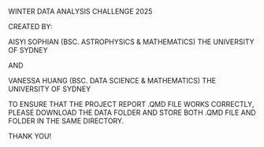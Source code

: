 WINTER DATA ANALYSIS CHALLENGE 2025

CREATED BY:

AISYI SOPHIAN (BSC. ASTROPHYSICS & MATHEMATICS) 
THE UNIVERSITY OF SYDNEY

AND 

VANESSA HUANG (BSC. DATA SCIENCE & MATHEMATICS)
THE UNIVERSITY OF SYDNEY

TO ENSURE THAT THE PROJECT REPORT .QMD FILE WORKS CORRECTLY, PLEASE DOWNLOAD THE DATA FOLDER AND STORE BOTH .QMD FILE AND FOLDER IN THE SAME DIRECTORY.

THANK YOU!
